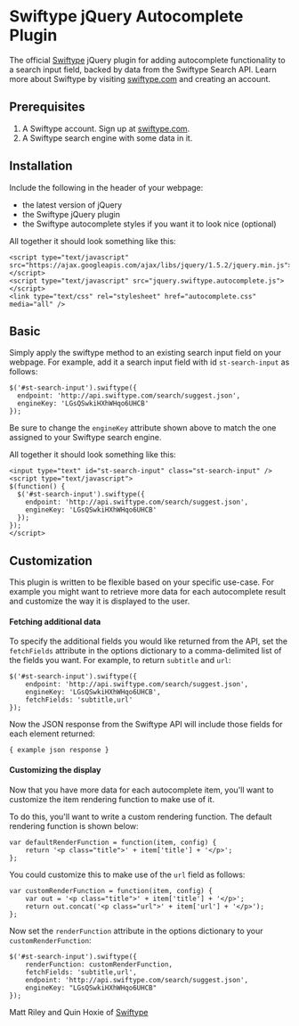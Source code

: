 Swiftype jQuery Autocomplete Plugin
=========

The official [Swiftype](http://www.swiftype.com) jQuery plugin for adding autocomplete functionality to a search input field, backed by data from the Swiftype Search API. Learn more about Swiftype by visiting [swiftype.com](http://www.swiftype.com) and creating an account.

Prerequisites
------------
1. A Swiftype account. Sign up at [swiftype.com](http://www.swiftype.com).
2. A Swiftype search engine with some data in it.


Installation
------------

Include the following in the header of your webpage:

* the latest version of jQuery
* the Swiftype jQuery plugin
* the Swiftype autocomplete styles if you want it to look nice (optional)

All together it should look something like this:

	<script type="text/javascript" src="https://ajax.googleapis.com/ajax/libs/jquery/1.5.2/jquery.min.js"></script>
	<script type="text/javascript" src="jquery.swiftype.autocomplete.js"></script>
	<link type="text/css" rel="stylesheet" href="autocomplete.css" media="all" />


Basic
-----

Simply apply the swiftype method to an existing search input field on your webpage. For example, add it a search input field with id `st-search-input` as follows:

	$('#st-search-input').swiftype({ 
	  endpoint: 'http://api.swiftype.com/search/suggest.json',
	  engineKey: 'LGsQSwkiHXhWHqo6UHCB'
	});

Be sure to change the `engineKey` attribute shown above to match the one assigned to your Swiftype search engine.

All together it should look something like this:

	<input type="text" id="st-search-input" class="st-search-input" />
    <script type="text/javascript">
    $(function() {
      $('#st-search-input').swiftype({ 
        endpoint: 'http://api.swiftype.com/search/suggest.json',
        engineKey: 'LGsQSwkiHXhWHqo6UHCB' 
      });
    });
    </script>


Customization
-------------

This plugin is written to be flexible based on your specific use-case. 
For example you might want to retrieve more data for each autocomplete result and customize
the way it is displayed to the user. 

#### Fetching additional data

To specify the additional fields you would like returned from the API, set the `fetchFields` attribute in the options dictionary to a comma-delimited list of the fields you want. For example, to return `subtitle` and `url`:

	$('#st-search-input').swiftype({ 
		endpoint: 'http://api.swiftype.com/search/suggest.json',
		engineKey: 'LGsQSwkiHXhWHqo6UHCB',
		fetchFields: 'subtitle,url'
	});

Now the JSON response from the Swiftype API will include those fields for each element returned:

	{ example json response }

#### Customizing the display

Now that you have more data for each autocomplete item, you'll want to customize the item rendering function to make use of it.

To do this, you'll want to write a custom rendering function. The default rendering function is shown below:

	var defaultRenderFunction = function(item, config) {
		return '<p class="title">' + item['title'] + '</p>';
	};

You could customize this to make use of the `url` field as follows:

	var customRenderFunction = function(item, config) {
		var out = '<p class="title">' + item['title'] + '</p>';
		return out.concat('<p class="url">' + item['url'] + '</p>');
	};

Now set the `renderFunction` attribute in the options dictionary to your `customRenderFunction`:

	$('#st-search-input').swiftype({ 
		renderFunction: customRenderFunction,
		fetchFields: 'subtitle,url',
		endpoint: 'http://api.swiftype.com/search/suggest.json',
		engineKey: "LGsQSwkiHXhWHqo6UHCB" 
	});

Matt Riley and Quin Hoxie of [Swiftype](http://www.swiftype.com)